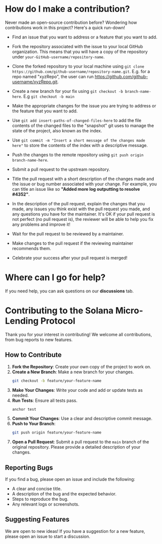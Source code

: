 # How do I make a contribution?

Never made an open-source contribution before? Wondering how contributions work in this project? Here's a quick run-down!

- Find an issue that you want to address or a feature that you want to add.

- Fork the repository associated with the issue to your local GitHub organization. This means that you will have a copy of the repository under `your-GitHub-username/repository-name`.

- Clone the forked repository to your local machine using `git clone https://github.com/github-username/repository-name.git`. E.g. for a repo named "xyzRepo", the user can run https://github.com/github-username/xyzRepo.git.

- Create a new branch for your fix using `git checkout -b branch-name-here`. E.g `git checkout -b main`

- Make the appropriate changes for the issue you are trying to address or the feature that you want to add.

- Use `git add insert-paths-of-changed-files-here` to add the file contents of the changed files to the "snapshot" git uses to manage the state of the project, also known as the index.

- Use `git commit -m "Insert a short message of the changes made here"` to store the contents of the index with a descriptive message.

- Push the changes to the remote repository using `git push origin branch-name-here`.

- Submit a pull request to the upstream repository.

- Title the pull request with a short description of the changes made and the issue or bug number associated with your change. For example, you can title an issue like so **"Added more log outputting to resolve #4352"**.

- In the description of the pull request, explain the changes that you made, any issues you think exist with the pull request you made, and any questions you have for the maintainer. It's OK if your pull request is not perfect (no pull request is), the reviewer will be able to help you fix any problems and improve it!

- Wait for the pull request to be reviewed by a maintainer.

- Make changes to the pull request if the reviewing maintainer recommends them.

- Celebrate your success after your pull request is merged!

# Where can I go for help?

If you need help, you can ask questions on our **discussions** tab.


# Contributing to the Solana Micro-Lending Protocol

Thank you for your interest in contributing! We welcome all contributions, from bug reports to new features.

## How to Contribute

1.  **Fork the Repository**: Create your own copy of the project to work on.
2.  **Create a New Branch**: Make a new branch for your changes.
    ```sh
    git checkout -b feature/your-feature-name
    ```
3.  **Make Your Changes**: Write your code and add or update tests as needed.
4.  **Run Tests**: Ensure all tests pass.
    ```sh
    anchor test
    ```
5.  **Commit Your Changes**: Use a clear and descriptive commit message.
6.  **Push to Your Branch**:
    ```sh
    git push origin feature/your-feature-name
    ```
7.  **Open a Pull Request**: Submit a pull request to the `main` branch of the original repository. Please provide a detailed description of your changes.

## Reporting Bugs

If you find a bug, please open an issue and include the following:
-   A clear and concise title.
-   A description of the bug and the expected behavior.
-   Steps to reproduce the bug.
-   Any relevant logs or screenshots.

## Suggesting Features

We are open to new ideas! If you have a suggestion for a new feature, please open an issue to start a discussion.